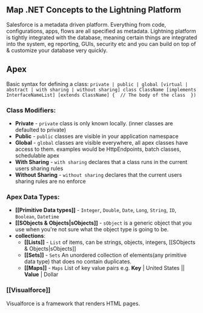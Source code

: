 
## Map .NET Concepts to the Lightning Platform

Salesforce is a metadata driven platform. Everything from code, configurations, apps, flows are all specified as metadata. Lightning platform is tightly integrated with the database, meaning certain things are integrated into the system, eg reporting, GUIs, security etc and you can build on top of & customize your database very quickly.

## Apex
Basic syntax for defining a class:
	```
	private | public | global
	[virtual | abstract | with sharing | without sharing]
	class ClassName [implements InterfaceNameList] [extends ClassName]
	{ 
		// The body of the class 
	})
	```
### Class Modifiers:
- **Private** - `private` class is only known locally. (inner classes are defaulted to private)
- **Public** - `public` classes are visible in your application namespace
- **Global** - `global` classes are visible everywhere, all apex classes have access to them. examples would be HttpEndpoints, batch classes, schedulable apex
- **With Sharing** - `with sharing` declares that a class runs in the current users sharing rules
- **Without Sharing** - `without sharing` declares that the current users sharing rules are no enforce

### Apex Data Types:
- **[[Primitive Data types]]** - `Integer`, `Double`, `Date`, `Long`, `String`, `ID`, `Boolean`, `Datetime`
- **[[SObjects & Objects|sObjects]]** - `sObject` is a generic object that you use when you're not sure what the object type is going to be.
- **collections**:
	- **[[Lists]]**  - `List` of items, can be strings, objects, integers, [[SObjects & Objects|sObjects]]
	- **[[Sets]]** - `Sets` An unordered collection of elements(any primitive data type) that does no contain duplicates. 
	- **[[Maps]]** - `Maps` List of key value pairs e.g. **Key** | United States || **Value** | Dollar

### [[Visualforce]]
Visualforce is a framework that renders HTML pages. 